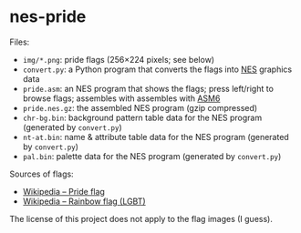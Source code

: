 # nes-pride

Files:
* `img/*.png`: pride flags (256&times;224 pixels; see below)
* `convert.py`: a Python program that converts the flags into [NES](https://en.wikipedia.org/wiki/Nintendo_Entertainment_System) graphics data
* `pride.asm`: an NES program that shows the flags; press left/right to browse flags; assembles with assembles with [ASM6](https://www.romhacking.net/utilities/674/)
* `pride.nes.gz`: the assembled NES program (gzip compressed)
* `chr-bg.bin`: background pattern table data for the NES program (generated by `convert.py`)
* `nt-at.bin`: name &amp; attribute table data for the NES program (generated by `convert.py`)
* `pal.bin`: palette data for the NES program (generated by `convert.py`)

Sources of flags:
* [Wikipedia &ndash; Pride flag](https://en.wikipedia.org/wiki/Pride_flag)
* [Wikipedia &ndash; Rainbow flag (LGBT)](https://en.wikipedia.org/wiki/Rainbow_flag_%28LGBT%29)

The license of this project does not apply to the flag images (I guess).
